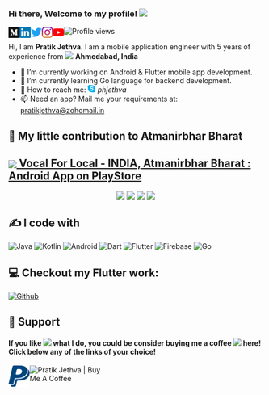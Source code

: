 ### Hi there, Welcome to my profile! <img src="https://media.giphy.com/media/LOnt6uqjD9OexmQJRB/giphy.gif" width="30px">
<a href="https://medium.com/@pratikjethva">
  <img align="left" alt="Pratik Jethva | Medium" width="22px" src="https://raw.githubusercontent.com/phjethva/phjethva/master/assets/medium.svg" /></a>
<a href="https://www.linkedin.com/in/phjethva/">
  <img align="left" alt="Pratik Jethva | LinkedIN" width="22px" src="https://raw.githubusercontent.com/phjethva/phjethva/master/assets/linkedin.svg" /></a>
<a href="https://twitter.com/PratikJethva">
  <img align="left" alt="Pratik Jethva | Twitter" width="22px" src="https://raw.githubusercontent.com/phjethva/phjethva/master/assets/twitter.svg" /></a>
<a href="https://www.instagram.com/pratikjethva">
  <img align="left" alt="Pratik Jethva | Instagram" width="22px" src="https://raw.githubusercontent.com/phjethva/phjethva/master/assets/instagram.svg" /></a>
<a href="https://www.youtube.com/channel/UCXEwGsaOjSYgZqCHgowgv1w">
  <img align="left" alt="Pratik Jethva | Youtube" width="22px" src="https://raw.githubusercontent.com/phjethva/phjethva/master/assets/youtube.svg" /></a>

![Profile views](https://gpvc.arturio.dev/phjethva)

Hi, I am **Pratik Jethva**. I am a mobile application engineer with 5 years of experience from <img src="https://image.flaticon.com/icons/svg//330/330439.svg" width="15"/> <b>Ahmedabad, India</b>

- 🔭 I’m currently working on Android & Flutter mobile app development.
- 🌱 I’m currently learning Go language for backend development.
- 💬 How to reach me: <img src="https://raw.githubusercontent.com/phjethva/phjethva/master/assets/skype.svg" width="15"> *phjethva*
- 📫 Need an app? Mail me your requirements at: pratikjethva@zohomail.in

## 🙏 My little contribution to **Atmanirbhar Bharat**

<h2><a href="https://play.google.com/store/apps/details?id=io.pjetapps.vocalforlocalindia" target="_blank"> <img src="https://play-lh.googleusercontent.com/7gJP3lWo2dZppI-3kYSOm5mOL0AH2uO7JhvXCnESZkyLAEg4nIdUhyPcfRKEz6c4czA=s180-rw" width="45" style="vertical-align: middle"/> Vocal For Local - INDIA, Atmanirbhar Bharat : Android App on PlayStore</a></h2>

<p align="center">
  <img src="https://raw.githubusercontent.com/phjethva/assets/master/images/playstoreapps/vocalforlocalindia/vocalforlocalindia_ss_01.JPEG" width="200"/>
  <img src="https://raw.githubusercontent.com/phjethva/assets/master/images/playstoreapps/vocalforlocalindia/vocalforlocalindia_ss_02.JPEG" width="200"/>
  <img src="https://raw.githubusercontent.com/phjethva/assets/master/images/playstoreapps/vocalforlocalindia/vocalforlocalindia_ss_03.JPEG" width="200"/>
  <img src="https://raw.githubusercontent.com/phjethva/assets/master/images/playstoreapps/vocalforlocalindia/vocalforlocalindia_ss_04.JPEG" width="200"/>
</p>

## ✍️ I code with
<img alt="Java" src="https://img.shields.io/badge/-Java-5382a1?style=flat-square&logo=java&logoColor=white" /> <img alt="Kotlin" src="https://img.shields.io/badge/-Kotlin-f89820?style=flat-square&logo=kotlin&logoColor=white" /> <img alt="Android" src="https://img.shields.io/badge/-Android-3ddc84?style=flat-square&logo=android&logoColor=white" /> <img alt="Dart" src="https://img.shields.io/badge/-Dart-0075ba?style=flat-square&logo=dart&logoColor=white" /> <img alt="Flutter" src="https://img.shields.io/badge/-Flutter-42a5f5?style=flat-square&logo=flutter&logoColor=white" /> <img alt="Firebase" src="https://img.shields.io/badge/-Firebase-ffa611?style=flat-square&logo=firebase&logoColor=white" /> <img alt="Go" src="https://img.shields.io/badge/-Go-29BEB0?style=flat-square&logo=go&logoColor=white" />

## 💻 Checkout my Flutter work:
<a href="https://github.com/potterTheCoder" target="_blank">
    <img alt="Github" src="https://img.shields.io/badge/GitHub-%2312100E.svg?&style=for-the-badge&logo=Github&logoColor=white" /></a>

## 🤝 Support
<h4>If you like <img src="https://media.giphy.com/media/githXuqOW2ytB7OfAI/giphy.gif" width="30px"> what I do, you could be consider buying me a coffee <img src="https://media.giphy.com/media/eNwO33cDf7H60uqErv/giphy.gif" width="30px"> here! Click below any of the links of your choice!</h4>

<p>
<a href="https://www.paypal.com/paypalme/phjethva" target="_blank">
    <img align="left" alt="Pratik Jethva | PayPal" width="42px" src="https://raw.githubusercontent.com/phjethva/phjethva/master/assets/paypal.svg"/></a>
<a href="https://www.buymeacoffee.com/phjethva" target="_blank">
    <img align="left" alt="Pratik Jethva | Buy Me A Coffee" width="150" src="https://cdn.buymeacoffee.com/buttons/v2/default-red.png"/></a>
</p>
